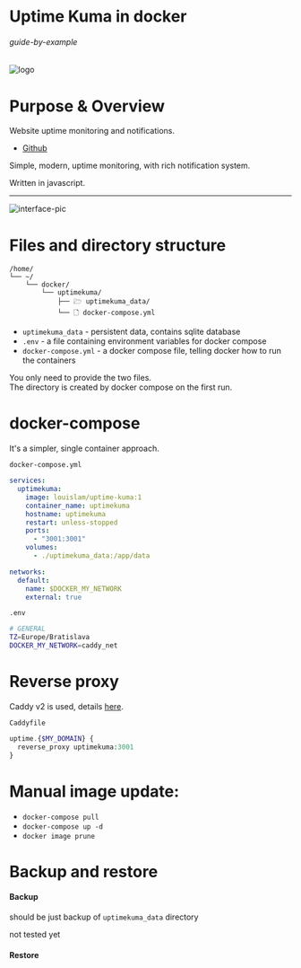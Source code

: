# Uptime Kuma in docker

###### guide-by-example

![logo](https://i.imgur.com/Q51w85x.png)

# Purpose & Overview

Website uptime monitoring and notifications. 

* [Github](https://github.com/louislam/uptime-kuma)

Simple, modern, uptime monitoring, with rich notification system.

Written in javascript.
 
---

![interface-pic](https://i.imgur.com/a99GvY2.jpg)

# Files and directory structure

```
/home/
└── ~/
    └── docker/
        └── uptimekuma/
            ├── 🗁 uptimekuma_data/
            └── 🗋 docker-compose.yml
```

* `uptimekuma_data` - persistent data, contains sqlite database
* `.env` - a file containing environment variables for docker compose
* `docker-compose.yml` - a docker compose file, telling docker how to run the containers

You only need to provide the two files.</br>
The directory is created by docker compose on the first run.

# docker-compose

It's a simpler, single container approach. 

`docker-compose.yml`
```yml
services:
  uptimekuma:
    image: louislam/uptime-kuma:1
    container_name: uptimekuma
    hostname: uptimekuma
    restart: unless-stopped
    ports:
      - "3001:3001"
    volumes:
      - ./uptimekuma_data:/app/data

networks:
  default:
    name: $DOCKER_MY_NETWORK
    external: true      
```

`.env`
```bash
# GENERAL
TZ=Europe/Bratislava
DOCKER_MY_NETWORK=caddy_net
```
# Reverse proxy

Caddy v2 is used, details
[here](https://github.com/DoTheEvo/selfhosted-apps-docker/tree/master/caddy_v2).

`Caddyfile`
```php
uptime.{$MY_DOMAIN} {
  reverse_proxy uptimekuma:3001
}
```

# Manual image update:

- `docker-compose pull`</br>
- `docker-compose up -d`</br>
- `docker image prune`

# Backup and restore

#### Backup

should be just backup of `uptimekuma_data` directory

not tested yet
  
#### Restore
